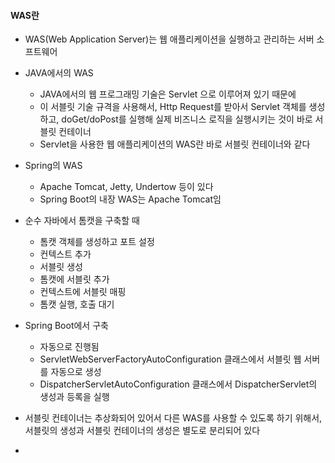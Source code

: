 #### WAS란
- WAS(Web Application Server)는 웹 애플리케이션을 실행하고 관리하는 서버 소프트웨어
- JAVA에서의 WAS
  - JAVA에서의 웹 프로그래밍 기술은 Servlet 으로 이루어져 있기 때문에
  - 이 서블릿 기술 규격을 사용해서, Http Request를 받아서 Servlet 객체를 생성하고, doGet/doPost를 실행해 실제 비즈니스 로직을 실행시키는 것이 바로 서블릿 컨테이너
  - Servlet을 사용한 웹 애플리케이션의 WAS란 바로 서블릿 컨테이너와 같다
- Spring의 WAS
  - Apache Tomcat, Jetty, Undertow 등이 있다
  - Spring Boot의 내장 WAS는 Apache Tomcat임
- 순수 자바에서 톰캣을 구축할 때
  - 톰캣 객체를 생성하고 포트 설정
  - 컨텍스트 추가
  - 서블릿 생성
  - 톰캣에 서블릿 추가
  - 컨텍스트에 서블릿 매핑
  - 톰캣 실행, 호출 대기

- Spring Boot에서 구축
  - 자동으로 진행됨
  - ServletWebServerFactoryAutoConfiguration 클래스에서 서블릿 웹 서버를 자동으로 생성
  - DispatcherServletAutoConfiguration 클래스에서 DispatcherServlet의 생성과 등록을 실행

- 서블릿 컨테이너는 추상화되어 있어서 다른 WAS를 사용할 수 있도록 하기 위해서, 서블릿의 생성과 서블릿 컨테이너의 생성은 별도로 분리되어 있다
- 